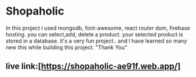 # Shopaholic

In this project i used  mongodb, font-awesome, react router dom, firebase hosting.
you can select,add, delete a product. your selected product is stored in a database.
it's a very fun project.. and I have learned so many new this while building this project. "Thank You"

## live link:[https://shopaholic-ae91f.web.app/]